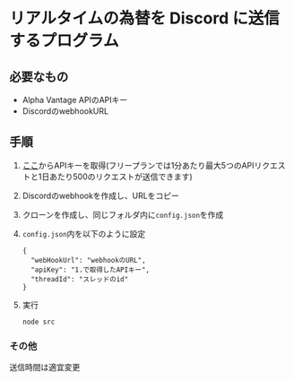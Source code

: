 # リアルタイムの為替を Discord に送信するプログラム

## 必要なもの

- Alpha Vantage APIのAPIキー
- DiscordのwebhookURL

## 手順

1. [ここ](https://www.alphavantage.co/support/#api-key)からAPIキーを取得(フリープランでは1分あたり最大5つのAPIリクエストと1日あたり500のリクエストが送信できます)
2. Discordのwebhookを作成し、URLをコピー
3. クローンを作成し、同じフォルダ内に`config.json`を作成
4. `config.json`内を以下のように設定

    ```
    {
      "webHookUrl": "webhookのURL",
      "apiKey": "1.で取得したAPIキー",
      "threadId": "スレッドのid"
    }
    ```

5. 実行

    ```
    node src
    ```

### その他

送信時間は適宜変更
